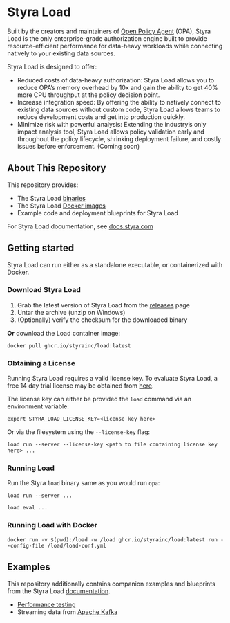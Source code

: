 # Styra Load

Built by the creators and maintainers of [Open Policy Agent](https://www.openpolicyagent.org/) (OPA), Styra Load is the only enterprise-grade authorization engine built to provide resource-efficient performance for data-heavy workloads while connecting natively to your existing data sources.

Styra Load is designed to offer:

- Reduced costs of data-heavy authorization: Styra Load allows you to reduce OPA’s memory overhead by 10x and gain the ability to get 40% more CPU throughput at the policy decision point.
- Increase integration speed: By offering the ability to natively connect to existing data sources without custom code, Styra Load allows teams to reduce development costs and get into production quickly.
- Minimize risk with powerful analysis: Extending the industry’s only impact analysis tool, Styra Load allows policy validation early and throughout the policy lifecycle, shrinking deployment failure, and costly issues before enforcement. (Coming soon)

## About This Repository

This repository provides:

* The Styra Load [binaries](https://github.com/StyraInc/load/releases/)
* The Styra Load [Docker images](https://github.com/StyraInc/load/pkgs/container/load)
* Example code and deployment blueprints for Styra Load

For Styra Load documentation, see [docs.styra.com](https://docs.styra.com/load)

## Getting started

Styra Load can run either as a standalone executable, or containerized with Docker.

### Download Styra Load

1. Grab the latest version of Styra Load from the [releases](https://github.com/StyraInc/load/releases/) page
1. Untar the archive (unzip on Windows)
1. (Optionally) verify the checksum for the downloaded binary

**Or** download the Load container image:

```shell
docker pull ghcr.io/styrainc/load:latest
```

### Obtaining a License

Running Styra Load requires a valid license key. To evaluate Styra Load, a free 14 day trial license may be obtained from [here](https://www.styra.com/free-trial-14/).

The license key can either be provided the `load` command via an environment variable:

```shell
export STYRA_LOAD_LICENSE_KEY=<license key here>
```

Or via the filesystem using the `--license-key` flag:

```shell
load run --server --license-key <path to file containing license key here> ...
```

### Running Load

Run the Styra `load` binary same as you would run `opa`:

```shell
load run --server ...
```

```shell
load eval ...
```

### Running Load with Docker

```shell
docker run -v $(pwd):/load -w /load ghcr.io/styrainc/load:latest run --config-file /load/load-conf.yml
```

## Examples

This repository additionally contains companion examples and blueprints from the Styra Load [documentation](https://docs.styra.com/load).

- [Performance testing](/examples/performance-testing/)
- Streaming data from [Apache Kafka](/examples/kafka/)
